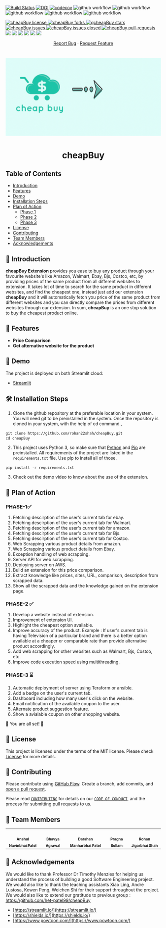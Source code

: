 

[![Build Status](https://app.travis-ci.com/het-patel99/cheapBuy.svg?branch=main)](https://app.travis-ci.com/github/het-patel99/cheapBuy/builds/238891348)
[![DOI](https://zenodo.org/badge/DOI/10.5281/zenodo.5540375.svg)](https://doi.org/10.5281/zenodo.5540375)
[![codecov](https://codecov.io/gh/het-patel99/cheapBuy/branch/main/graph/badge.svg?token=6D5N39DIO7)](https://codecov.io/gh/het-patel99/cheapBuy)
![github workflow](https://github.com/het-patel99/cheapBuy/actions/workflows/unit_test.yml/badge.svg)
![github workflow](https://github.com/het-patel99/cheapBuy/actions/workflows/style_checker.yml/badge.svg)
![github workflow](https://github.com/het-patel99/cheapBuy/actions/workflows/main.yml/badge.svg)
![github workflow](https://github.com/het-patel99/cheapBuy/actions/workflows/code_cov.yml/badge.svg)
![github workflow](https://github.com/het-patel99/cheapBuy/actions/workflows/close_as_a_feature.yml/badge.svg)
<!--Badges-->
<a href="https://github.com/rohan22shah/cheapBuy/blob/master/LICENSE" target="blank">
<img src="https://img.shields.io/github/license/rohan22shah/cheapBuy?style=flat-square" alt="cheapBuy license" />
</a>
<a href="https://github.com/rohan22shah/cheapBuy/fork" target="blank">
<img src="https://img.shields.io/github/forks/rohan22shah/cheapBuy?style=flat-square" alt="cheapBuy forks"/>
</a>
<a href="https://github.com/rohan22shah/cheapBuy/stargazers" target="blank">
<img src="https://img.shields.io/github/stars/rohan22shah/cheapBuy?style=flat-square" alt="gcheapBuy stars"/>
</a>
<a href="https://github.com/rohan22shah/cheapBuy/issues" target="blank">
<img src="https://img.shields.io/github/issues/rohan22shah/cheapBuy?style=flat-square" alt="cheapBuy issues"/>
</a>
<a href="https://github.com/rohan22shah/cheapBuy/issues" target="blank">
<img src="https://img.shields.io/github/issues-closed/rohan22shah/cheapBuy" alt="cheapBuy issues closed"/>
</a>
<a href="https://github.com/rohan22shah/cheapBuy/pulls" target="blank">
<img src="https://img.shields.io/github/issues-pr/rohan22shah/cheapBuy?style=flat-square" alt="cheapBuy pull-requests"/>
</a>

<a href="https://github.com/rohan22shah/cheapBuy/graphs/contributors" alt="Contributors">
<img src="https://img.shields.io/github/contributors/rohan22shah/cheapBuy" /></a>

<a href="https://github.com/rohan22shah/cheapBuy/milestones" alt="milestones">
<img src="https://img.shields.io/github/milestones/all/rohan22shah/cheapBuy" /></a> 

<a href="https://github.com/rohan22shah/cheapBuy/graphs/commit-activity" alt="commit activity">
<img src="https://img.shields.io/github/commit-activity/w/rohan22shah/cheapBuy" /></a> 

<a href="https://github.com/rohan22shah/cheapBuy/discussions" alt="discussion">
<img src="https://img.shields.io/github/discussions/rohan22shah/cheapBuy" /></a> 

<a href="https://img.shields.io/github/repo-size/rohan22shah/cheapBuy" alt="repo size">
<img src="https://img.shields.io/github/repo-size/rohan22shah/cheapBuy" /></a>

<a href="https://img.shields.io/tokei/lines/github/rohan22shah/cheapBuy" alt="total lines">
<img src="https://img.shields.io/tokei/lines/github/rohan22shah/cheapBuy" /></a> 


<p align="center">
    <a href="https://github.com/rohan22shah/cheapBuy/issues/new/choose">Report Bug</a>
    ·
    <a href="https://github.com/rohan22shah/cheapBuy/issues/new/choose">Request Feature</a>
</p>


<h1 align="center">
 <img src="https://github.com/rohan22shah/se-phase-2/blob/main/source/Webscrapper%20MT/media/logo/cheapBuy_Banner.gif" />
</h1>

<h1 align="center">
  cheapBuy
</h1>

## Table of Contents
- [Introduction](#Introduction)
- [Features](#Features)
- [Demo](#Demo)
- [Installation Steps](#ExecutionSteps)
- [Plan of Action](#PlanofAction)
  - [Phase 1](#Phase1)
  - [Phase 2](#Phase2)
  - [Phase 3](#Phase3)
- [License](#License)
- [Contributing](#Contributing)
- [Team Members](#TeamMember)
- [Acknowledgements](#Acknowledgement)

## 📖 Introduction <a name="Introduction"></a>

**cheapBuy Extension** provides you ease to buy any product through your favourite website's like Amazon, Walmart, Ebay, Bjs, Costco, etc, by providing prices of the same product from all different websites to extension. It takes lot of time to search for the same product in different websites, and find the cheapest one, instead just add our extension **cheapBuy** and it will automatically fetch you price of the same product from different websites and you can directly compare the prices from different websites through our extension. In sum, **cheapBuy** is an one stop solution to buy the cheapest product online.

## 🧐 Features <a name="Features"></a>
- **Price Comparison**
- **Get alternative website for the product**

## 🚀 Demo <a name="Demo"></a>
The project is deployed on both Streamlit cloud:
- [Streamlit](https://share.streamlit.io/anshulp2912/scrivener/main/source/scrivener_user_interface.py)

## 🛠️ Installation Steps <a name="ExecutionSteps"></a>

1. Clone the github repository at the preferable location in your system. You will need git to be preinstalled in the system. Once the repository is cloned in your system, with the help of cd command ,
```
git clone https://github.com/rohan22shah/cheapBuy.git
cd cheapBuy
```
2. This project uses Python 3, so make sure that [Python](https://www.python.org/downloads/) and [Pip](https://pip.pypa.io/en/stable/installation/) are preinstalled. All requirements of the project are listed in the ```requirements.txt``` file. Use pip to install all of those.
```
pip install -r requirements.txt
```
3. Check out the demo video to know about the use of the extension.

## 📅 Plan of Action <a name="PlanofAction"></a>
### PHASE-1✅ <a name="Phase1"></a>
1. Fetching descirption of the user's current tab for ebay.
2. Fetching descirption of the user's current tab for Walmart.
3. Fetching descirption of the user's current tab for amazon.
4. Fetching descirption of the user's current tab for Bjs.
5. Fetching descirption of the user's current tab for Costco.
6. Web Scrapping various product details from amazon.
7. Web Scrapping various product details from Ebay.
8. Exception handling of web scrapping.
9. Server API for web scrapping.
10. Deploying server on AWS.
11. Build an extension for this price comparison.
12. Extract knowledge like prices, sites, URL, comparison, description from scrapped data.
13. Show all the scrapped data and the knowledge gained on the extension page.

### PHASE-2 ✅ <a name="Phase2"></a>
1. Develop a website instead of extension.
2. Improvement of extension UI.
3. Highlight the cheapest option available.
4. Improve accuracy of the product. Example : If user's current tab is having Television of a particular brand and there is a better option available at a cheaper or comparable rate than provide alternative product accordingly.
5. Add web scrapping for other websites such as Walmart, Bjs, Costco, etc.
6. Improve code execution speed using multithreading.


### PHASE-3 ⌛ <a name="Phase3"></a>
1. Automatic deployment of server using Teraform or ansible.
2. Add a badge on the user's current tab.
3. Dashboard including how many user's click on the website.
4. Email notification of the available coupon to the user.
5. Alternate product suggestion feature.
6. Show a avialable coupon on other shopping website.


🌟 You are all set! 🌟

## 📝 License <a name="License"></a>
This project is licensed under the terms of the MIT license. Please check [License](https://github.com/rohan22shah/cheapBuy/blob/main/LICENSE) for more details.

## 🍰 Contributing <a name="Contributing"></a>
Please contribute using [GitHub Flow](https://guides.github.com/introduction/flow). Create a branch, add commits, and [open a pull request](https://github.com/rohan22shah/cheapBuy/compare).

Please read [`CONTRIBUTING`](CONTRIBUTING.md) for details on our [`CODE OF CONDUCT`](CODE_OF_CONDUCT.md), and the process for submitting pull requests to us.


## 👥 Team Members <a name="TeamMember"></a>
<table>
  <tr>
    <td align="center"><a href="https://github.com/anshulp2912"><img src="https://avatars.githubusercontent.com/u/36321866?s=400&u=829f7dc91108ae56805b2a2917b6ec63a1a0d9d0&v=4" width="75px;" alt=""/><br /><sub><b>Anshul Navinbhai Patel</b></sub></a></td>
    <td align="center"><a href="https://github.com/AgrawalBhavya"><img src="https://avatars.githubusercontent.com/u/52067226?v=4" width="75px;" alt=""/><br /><sub><b>Bhavya Agrawal</b></sub></a><br /></td>
    <td align="center"><a href="https://github.com/darshanp228"><img src="https://avatars.githubusercontent.com/u/72122805?v=4" width="75px;" alt=""/><br /><sub><b>Darshan Manharbhai Patel</b></sub></a><br /></td>
    <td align="center"><a href="https://github.com/pragna98"><img src="https://avatars.githubusercontent.com/u/46415182?v=4" width="75px;" alt=""/><br /><sub><b>Pragna Bollam</b></sub></a><br /></td>
    <td align="center"><a href="https://github.com/rohan22shah"><img src="https://avatars.githubusercontent.com/u/42119767?v=4" width="75px;" alt=""/><br /><sub><b>Rohan Jigarbhai Shah</b></sub></a><br /></td>
  </tr>
</table>

## 🙏 Acknowledgements <a name="Acknowledgement"></a>
We would like to thank Professor Dr Timothy Menzies for helping us understand the process of building a good Software Engineering project. We would also like to thank the teaching assistants Xiao Ling, Andre Lustosa, Kewen Peng, Weichen Shi for their support throughout the project.
We would also like to extend our gratitude to previous group : https://github.com/het-patel99/cheapBuy
- [https://streamlit.io/](https://streamlit.io/)
- [https://shields.io/](https://shields.io/)
- [https://www.powtoon.com/](https://www.powtoon.com/)


